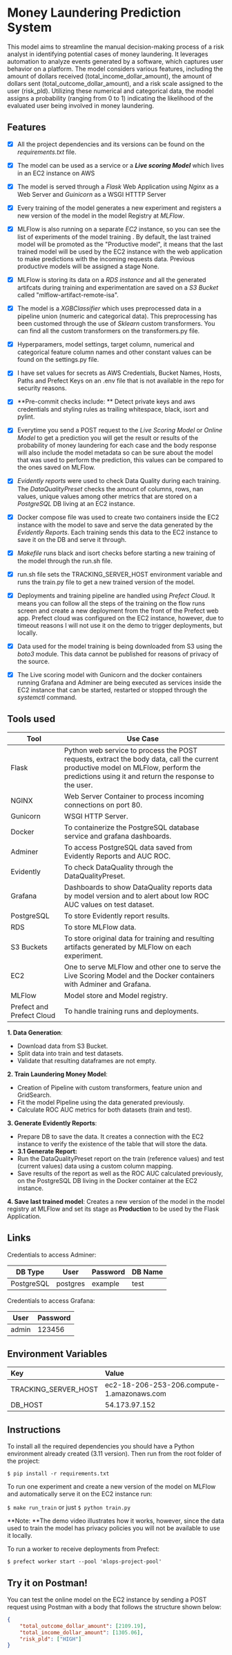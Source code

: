 # Money Laundering Prediction System

This model aims to streamline the manual decision-making process of a risk analyst in identifying potential cases of money laundering. It leverages automation to analyze events generated by a software, which captures user behavior on a platform. The model considers various features, including the amount of dollars received (total_income_dollar_amount), the amount of dollars sent (total_outcome_dollar_amount), and a risk scale assigned to the user (risk_pld). Utilizing these numerical and categorical data, the model assigns a probability (ranging from 0 to 1) indicating the likelihood of the evaluated user being involved in money laundering.


## Features
- [x] All the project dependencies and its versions can be found on the *requirements.txt* file.
- [x] The model can be used as a service or a ***Live scoring Model*** which lives in an EC2 instance on AWS
- [x] The model is served through a *Flask* Web Application using *Nginx* as a Web Server and *Guinicorn* as a WSGI HTTTP Server
- [x] Every training of the model generates a new experiment and registers a new version of the model in the model Registry at *MLFlow*.


- [x] MLFlow is also running on a separate *EC2* instance, so you can see the list of experiments of the model training . By default, the last trained model will be promoted as the "Productive model", it means that the last trained model will be used by the EC2 instance with the web application to make predictions with the incoming requests data. Previous productive models will be assigned a stage None.
- [x] MLFlow is storing its data on a *RDS instance* and all the generated artifcats during training and experimentation are saved on a *S3 Bucket* called "mlflow-artifact-remote-isa".


- [x] The model is a *XGBClassifier* which uses preprocessed data in a pipeline union (numeric and categorical data). This preprocessing has been customed through the use of *Sklearn* custom transformers. You can find all the custom transformers on the transformers.py file.
- [x] Hyperparamers, model settings, target column, numerical and categorical feature column names and other constant values can be found on the settings.py file.
- [x] I have set values for secrets as AWS Credentials, Bucket Names, Hosts, Paths and Prefect Keys on an .env file that is not available in the repo for security reasons.
- [x] **Pre-commit checks include: ** Detect private keys and aws credentials and styling rules as trailing whitespace, black, isort and pylint.
- [x] Everytime you send a POST request to the *Live Scoring Model* or *Online Model* to get a prediction you will get the result or results of the probability of money laundering for each case and the body response will also include the model metadata so can be sure about the model that was used to perform the prediction, this values can be compared to the ones saved on MLFlow.
- [x] *Evidently reports* were used to check Data Quality during each training. The *DataQualityPreset* checks the amount of columns, rows, nan values, unique values among other metrics that are stored on a *PostgreSQL* DB living at an EC2 instance.
- [x] Docker compose file was used to create two containers inside the EC2 instance with the model to save and serve the data generated by the *Evidently Reports*. Each training sends this data to the EC2 instance to save it on the DB and serve it through.


- [x] *Makefile* runs black and isort checks before starting a new training of the model through the run.sh file.
- [x] run.sh file sets the TRACKING_SERVER_HOST environment variable and runs the train.py file to get a new trained version of the model.
- [x] Deployments and training pipeline are handled using *Prefect Cloud*. It means you can follow all the steps of the training on the flow runs screen and create a new deployment from the front of the Prefect web app. Prefect cloud was configured on the EC2 instance, however, due to timeout reasons I will not use it on the demo to trigger deployments, but locally.
- [x] Data used for the model training is being downloaded from S3 using the *boto3* module. This data cannot be published for reasons of privacy of the source.
- [x] The Live scoring model with Gunicorn and the docker containers running Grafana and Adminer are being executed as services inside the EC2 instance that can be started, restarted or stopped through the *systemctl* command.

## Tools used

Tool  | Use Case
------------- | -------------
Flask | Python web service to process the POST requests, extract the body data, call the current productive model on MLFlow, perform the predictions using it and return the response to the user.
NGINX | Web Server Container to process incoming connections on port 80.
Gunicorn | WSGI HTTP Server.
Docker | To containerize the PostgreSQL database service and grafana dashboards.
Adminer | To access PostgreSQL data saved from Evidently Reports and AUC ROC.
Evidently | To check DataQuality through the DataQualityPreset.
Grafana | Dashboards to show DataQuality reports data by model version and to alert about low ROC AUC values on test dataset.
PostgreSQL | To store Evidently report results.
RDS | To store MLFlow data.
S3 Buckets | To store original data for training and resulting artifacts generated by MLFlow on each experiment.
EC2  | One to serve MLFlow and other one to serve the Live Scoring Model and the Docker containers with Adminer and Grafana.
MLFlow | Model store and Model registry.
Prefect and Prefect Cloud | To handle training runs and deployments.



**1. Data Generation**:
- Download data from S3 Bucket.
- Split data into train and test datasets.
- Validate that resulting dataframes are not empty.

**2. Train Laundering Money Model**:
- Creation of Pipeline with custom transformers, feature union and GridSearch.
- Fit the model Pipeline using the data generated previously.
- Calculate ROC AUC metrics for both datasets (train and test).

**3. Generate Evidently Reports**:
- Prepare DB to save the data. It creates a connection with the EC2 instance to verify the existence of the table that will store the data.
- **3.1 Generate Report:**
 - Run the DataQualityPreset report on the train (reference values) and test (current values) data using a custom column mapping.
 - Save results of the report as well as the ROC AUC calculated previously, on the PostgreSQL DB living in the Docker container at the EC2 instance.

**4. Save last trained model**: Creates a new version of the model in the model registry at MLFlow and set its stage as **Production** to be used by the Flask Application.


 ## Links
 Credentials to access Adminer:

 DB Type  |  User  | Password | DB Name
------------- | -------------  | ------------- | -------------
PostgreSQL | postgres | example | test

 Credentials to access Grafana:

User  | Password
------------- | -------------
admin | 123456




 ## Environment Variables


| Key  | Value  |
| :------------ | :------------ |
| TRACKING_SERVER_HOST  | ec2-18-206-253-206.compute-1.amazonaws.com  |
| DB_HOST  | 54.173.97.152  |

## Instructions

To install all the required dependencies you should have a Python environment already created (3.11 version). Then run from the root folder of the project:

`$ pip install -r requirements.txt`

To run one experiment and create a new version of the model on MLFlow and automatically serve it on the EC2 instance run:

`$ make run_train` or just `$ python train.py`

**Note: **The demo video illustrates how it works, however, since the data used to train the model has privacy policies you will not be available to use it locally.

To run a worker to receive deployments from Prefect:

`$ prefect worker start --pool 'mlops-project-pool'`


## Try it on Postman!
You can test the online model on the EC2 instance by sending a POST request using Postman with a body that follows the structure shown below:

```json
{
    "total_outcome_dollar_amount": [2109.19],
    "total_income_dollar_amount": [1305.06],
    "risk_pld": ["HIGH"]
}
```

